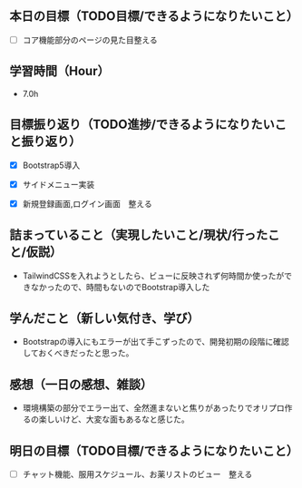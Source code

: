 ## 本日の目標（TODO目標/できるようになりたいこと）
- [ ] コア機能部分のページの見た目整える
　
## 学習時間（Hour）
- 7.0h

## 目標振り返り（TODO進捗/できるようになりたいこと振り返り）
- [x] Bootstrap5導入
- [x] サイドメニュー実装
- [x] 新規登録画面,ログイン画面　整える


##  詰まっていること（実現したいこと/現状/行ったこと/仮説）
- TailwindCSSを入れようとしたら、ビューに反映されず何時間か使ったができなかったので、時間もないのでBootstrap導入した

## 学んだこと（新しい気付き、学び）
- Bootstrapの導入にもエラーが出て手こずったので、開発初期の段階に確認しておくべきだったと思った。

## 感想（一日の感想、雑談）
- 環境構築の部分でエラー出て、全然進まないと焦りがあったりでオリプロ作るの楽しいけど、大変な面もあるなと感じた。

## 明日の目標（TODO目標/できるようになりたいこと）
- [ ] チャット機能、服用スケジュール、お薬リストのビュー　整える
